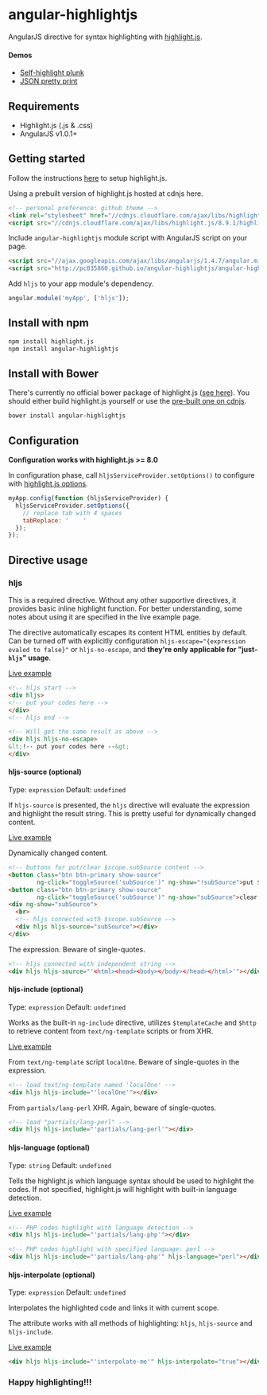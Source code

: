 # angular-highlightjs

AngularJS directive for syntax highlighting with [highlight.js](http://highlightjs.org/).

#### Demos

* [Self-highlight plunk](http://plnkr.co/edit/OPxzDu?p=preview)
* [JSON pretty print](http://plnkr.co/edit/WCmBTQ?p=preview)

## Requirements

* Highlight.js (.js & .css)
* AngularJS v1.0.1+


## Getting started

Follow the instructions [here](http://softwaremaniacs.org/soft/highlight/en/download/) to setup highlight.js.

Using a prebuilt version of highlight.js hosted at cdnjs here.

```html
<!-- personal preference: github theme -->
<link rel="stylesheet" href="//cdnjs.cloudflare.com/ajax/libs/highlight.js/8.9.1/styles/github.min.css">
<script src="//cdnjs.cloudflare.com/ajax/libs/highlight.js/8.9.1/highlight.min.js"></script>
```

Include `angular-highlightjs` module script with AngularJS script on your page.
```html
<script src="//ajax.googleapis.com/ajax/libs/angularjs/1.4.7/angular.min.js"></script>
<script src="http://pc035860.github.io/angular-highlightjs/angular-highlightjs.min.js"></script>
```

Add `hljs` to your app module's dependency.
```js
angular.module('myApp', ['hljs']);
```

## Install with npm

```sh
npm install highlight.js
npm install angular-highlightjs
```

## Install with Bower

There's currently no official bower package of highlight.js ([see here](https://github.com/isagalaev/highlight.js/issues/182#issuecomment-29251147)). You should either build highlight.js yourself or use the [pre-built one on cdnjs](https://cdnjs.com/libraries/highlight.js).

```sh
bower install angular-highlightjs
```

## Configuration

**Configuration works with highlight.js >= 8.0**

In configuration phase, call `hljsServiceProvider.setOptions()` to configure with [highlight.js options](http://highlightjs.readthedocs.org/en/latest/api.html#configure-options).

```js
myApp.config(function (hljsServiceProvider) {
  hljsServiceProvider.setOptions({
    // replace tab with 4 spaces
    tabReplace: '    '
  });
});
```

## Directive usage

### hljs
This is a required directive. Without any other supportive directives, it provides basic inline highlight function. For better understanding, some notes about using it are specified in the live example page.

The directive automatically escapes its content HTML entities by default. Can be turned off with explicitly configuration `hljs-escape="{expression evaled to false}"` or `hljs-no-escape`, and **they're only applicable for "just-`hljs`" usage**.

[Live example](http://pc035860.github.io/angular-highlightjs/example/#/hljs)

```html
<!-- hljs start -->
<div hljs>
<!-- put your codes here -->
</div>
<!-- hljs end -->

<!-- Will get the same result as above -->
<div hljs hljs-no-escape>
&lt;!-- put your codes here --&gt;
</div>
```

#### hljs-source (optional)
Type: `expression`
Default: `undefined`

If `hljs-source` is presented, the `hljs` directive will evaluate the expression and highlight the result string. This is pretty useful for dynamically changed content.

[Live example](http://pc035860.github.io/angular-highlightjs/example/#/hljs-source)

Dynamically changed content.
```html
<!-- buttons for put/clear $scope.subSource content -->
<button class="btn btn-primary show-source" 
        ng-click="toggleSource('subSource')" ng-show="!subSource">put $scope.subSource</button>
<button class="btn btn-primary show-source" 
        ng-click="toggleSource('subSource')" ng-show="subSource">clear $scope.subSource</button>
<div ng-show="subSource">
  <br>
  <!-- hljs connected with $scope.subSource -->
  <div hljs hljs-source="subSource"></div>
</div>
```

The expression. Beware of single-quotes.
```html
<!-- hljs connected with independent string -->
<div hljs hljs-source="'<html><head><body></body></head></html>'"></div>
```

#### hljs-include (optional)
Type: `expression`
Default: `undefined`

Works as the built-in `ng-include` directive, utilizes `$templateCache` and `$http` to retrieve content from `text/ng-template` scripts or from XHR.

[Live example](http://pc035860.github.io/angular-highlightjs/example/#/hljs-include)

From `text/ng-template` script `localOne`. Beware of single-quotes in the expression.
```html
<!-- load text/ng-template named 'localOne' -->
<div hljs hljs-include="'localOne'"></div>
```

From `partials/lang-perl` XHR. Again, beware of single-quotes.
```html
<!-- load "partials/lang-perl" -->
<div hljs hljs-include="'partials/lang-perl'"></div>
```

#### hljs-language (optional)
Type: `string`
Default: `undefined`

Tells the highlight.js which language syntax should be used to highlight the codes. If not specified, highlight.js will highlight with built-in language detection.

[Live example](http://pc035860.github.io/angular-highlightjs/example/#/hljs-language)

```html
<!-- PHP codes highlight with language detection -->
<div hljs hljs-include="'partials/lang-php'"></div>

<!-- PHP codes highlight with specified language: perl -->
<div hljs hljs-include="'partials/lang-php'" hljs-language="perl"></div>
```


#### hljs-interpolate (optional)
Type: `expression`
Default: `undefined`

Interpolates the highlighted code and links it with current scope.

The attribute works with all methods of highlighting: `hljs`, `hljs-source` and `hljs-include`.

[Live example](http://pc035860.github.io/angular-highlightjs/example/#/hljs-compile)

```html
<div hljs hljs-include="'interpolate-me'" hljs-interpolate="true"></div>
```

### Happy highlighting!!!
